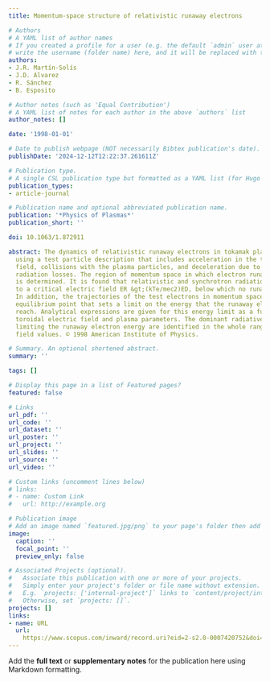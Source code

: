 ```yaml
---
title: Momentum-space structure of relativistic runaway electrons

# Authors
# A YAML list of author names
# If you created a profile for a user (e.g. the default `admin` user at `content/authors/admin/`), 
# write the username (folder name) here, and it will be replaced with their full name and linked to their profile.
authors:
- J.R. Martín-Solís
- J.D. Alvarez
- R. Sánchez
- B. Esposito

# Author notes (such as 'Equal Contribution')
# A YAML list of notes for each author in the above `authors` list
author_notes: []

date: '1998-01-01'

# Date to publish webpage (NOT necessarily Bibtex publication's date).
publishDate: '2024-12-12T12:22:37.261611Z'

# Publication type.
# A single CSL publication type but formatted as a YAML list (for Hugo requirements).
publication_types:
- article-journal

# Publication name and optional abbreviated publication name.
publication: '*Physics of Plasmas*'
publication_short: ''

doi: 10.1063/1.872911

abstract: The dynamics of relativistic runaway electrons in tokamak plasmas is analyzed
  using a test particle description that includes acceleration in the toroidal electric
  field, collisions with the plasma particles, and deceleration due to synchrotron
  radiation losses. The region of momentum space in which electron runaway takes place
  is determined. It is found that relativistic and synchrotron radiation effects lead
  to a critical electric field ER &gt;(kTe/mec2)ED, below which no runaways are generated.
  In addition, the trajectories of the test electrons in momentum space show a stable
  equilibrium point that sets a limit on the energy that the runaway electrons can
  reach. Analytical expressions are given for this energy limit as a function of the
  toroidal electric field and plasma parameters. The dominant radiative mechanisms
  limiting the runaway electron energy are identified in the whole range of electric
  field values. © 1998 American Institute of Physics.

# Summary. An optional shortened abstract.
summary: ''

tags: []

# Display this page in a list of Featured pages?
featured: false

# Links
url_pdf: ''
url_code: ''
url_dataset: ''
url_poster: ''
url_project: ''
url_slides: ''
url_source: ''
url_video: ''

# Custom links (uncomment lines below)
# links:
# - name: Custom Link
#   url: http://example.org

# Publication image
# Add an image named `featured.jpg/png` to your page's folder then add a caption below.
image:
  caption: ''
  focal_point: ''
  preview_only: false

# Associated Projects (optional).
#   Associate this publication with one or more of your projects.
#   Simply enter your project's folder or file name without extension.
#   E.g. `projects: ['internal-project']` links to `content/project/internal-project/index.md`.
#   Otherwise, set `projects: []`.
projects: []
links:
- name: URL
  url: 
    https://www.scopus.com/inward/record.uri?eid=2-s2.0-0007420752&doi=10.1063%2f1.872911&partnerID=40&md5=3e4fc762225012213e6a59260471ccad
---
```


Add the **full text** or **supplementary notes** for the publication here using Markdown formatting.
